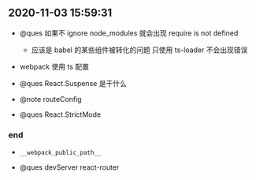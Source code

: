 ## 2020-11-03 15:59:31

- @ques 如果不 ignore node_modules 就会出现 require is not defined

  - 应该是 babel 的某些组件被转化的问题 只使用 ts-loader 不会出现错误

- webpack 使用 ts 配置

- @ques React.Suspense 是干什么

- @note routeConfig

- @ques React.StrictMode

### end

- `__webpack_public_path__`

- @ques devServer react-router
